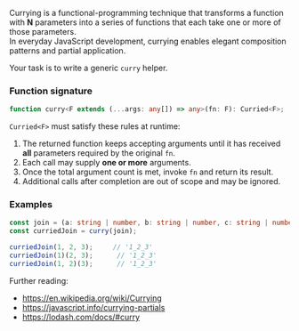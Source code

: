 Currying is a functional-programming technique that transforms a function with **N** parameters into a series of functions that each take one or more of those parameters.  
In everyday JavaScript development, currying enables elegant composition patterns and partial application.

Your task is to write a generic `curry` helper.

### Function signature

```ts
function curry<F extends (...args: any[]) => any>(fn: F): Curried<F>;
```

`Curried<F>` must satisfy these rules at runtime:

1. The returned function keeps accepting arguments until it has received **all** parameters required by the original `fn`.
2. Each call may supply **one or more** arguments.
3. Once the total argument count is met, invoke `fn` and return its result.
4. Additional calls after completion are out of scope and may be ignored.

### Examples

```ts
const join = (a: string | number, b: string | number, c: string | number) => `${a}_${b}_${c}`;
const curriedJoin = curry(join);

curriedJoin(1, 2, 3);     // '1_2_3'
curriedJoin(1)(2, 3);      // '1_2_3'
curriedJoin(1, 2)(3);      // '1_2_3'
```

Further reading:
- https://en.wikipedia.org/wiki/Currying
- https://javascript.info/currying-partials
- https://lodash.com/docs/#curry
